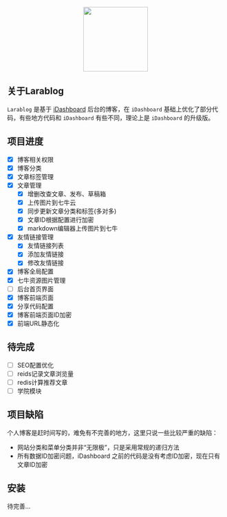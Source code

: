<p align="center"><a href="https://laravel.com" target="_blank"><img width="150"src="https://laravel.com/laravel.png"></a></p>


## 关于Larablog

`Larablog` 是基于 [iDashboard](https://github.com/lanceWan/iDashboard) 后台的博客，在 `iDashboard` 基础上优化了部分代码，有些地方代码和 `iDashboard` 有些不同，理论上是 `iDashboard` 的升级版。

## 项目进度

- [x] 博客相关权限
- [x] 博客分类
- [x] 文章标签管理
- [x] 文章管理
	- [x] 增删改查文章、发布、草稿箱
	- [x] 上传图片到七牛云
	- [x] 同步更新文章分类和标签(多对多)
	- [x] 文章ID根据配置进行加密
	- [x] markdown编辑器上传图片到七牛
- [x] 友情链接管理
	- [x] 友情链接列表
	- [x] 添加友情链接
	- [x] 修改友情链接
- [x] 博客全局配置
- [x] 七牛资源图片管理
- [ ] 后台首页界面
- [x] 博客前端页面
- [x] 分享代码配置
- [x] 博客前端页面ID加密
- [x] 前端URL静态化

## 待完成
- [ ] SEO配置优化
- [ ] reids记录文章浏览量
- [ ] redis计算推荐文章
- [ ] 学院模块

## 项目缺陷
个人博客是赶时间写的，难免有不完善的地方，这里只说一些比较严重的缺陷：

* 网站分类和菜单分类并非“无限极”，只是采用常规的递归方法
* 所有数据ID加密问题，iDashboard 之前的代码是没有考虑ID加密，现在只有文章ID加密

## 安装
待完善...